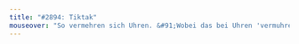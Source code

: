 ```yaml
---
title: "#2894: Tiktak"
mouseover: "So vermehren sich Uhren. &#91;Wobei das bei Uhren 'vermuhren' heißt.&#93;"
---
```

